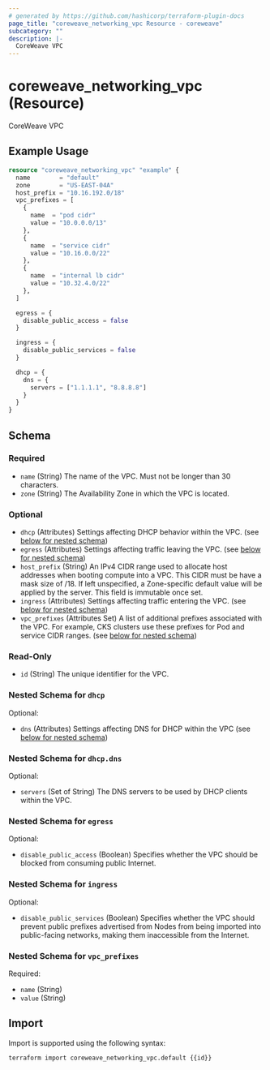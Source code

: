 ```yaml
---
# generated by https://github.com/hashicorp/terraform-plugin-docs
page_title: "coreweave_networking_vpc Resource - coreweave"
subcategory: ""
description: |-
  CoreWeave VPC
---
```


# coreweave_networking_vpc (Resource)

CoreWeave VPC

## Example Usage

```terraform
resource "coreweave_networking_vpc" "example" {
  name        = "default"
  zone        = "US-EAST-04A"
  host_prefix = "10.16.192.0/18"
  vpc_prefixes = [
    {
      name  = "pod cidr"
      value = "10.0.0.0/13"
    },
    {
      name  = "service cidr"
      value = "10.16.0.0/22"
    },
    {
      name  = "internal lb cidr"
      value = "10.32.4.0/22"
    },
  ]

  egress = {
    disable_public_access = false
  }

  ingress = {
    disable_public_services = false
  }

  dhcp = {
    dns = {
      servers = ["1.1.1.1", "8.8.8.8"]
    }
  }
}
```

<!-- schema generated by tfplugindocs -->
## Schema

### Required

- `name` (String) The name of the VPC. Must not be longer than 30 characters.
- `zone` (String) The Availability Zone in which the VPC is located.

### Optional

- `dhcp` (Attributes) Settings affecting DHCP behavior within the VPC. (see [below for nested schema](#nestedatt--dhcp))
- `egress` (Attributes) Settings affecting traffic leaving the VPC. (see [below for nested schema](#nestedatt--egress))
- `host_prefix` (String) An IPv4 CIDR range used to allocate host addresses when booting compute into a VPC.
This CIDR must be have a mask size of /18. If left unspecified, a Zone-specific default value will be applied by the server.
This field is immutable once set.
- `ingress` (Attributes) Settings affecting traffic entering the VPC. (see [below for nested schema](#nestedatt--ingress))
- `vpc_prefixes` (Attributes Set) A list of additional prefixes associated with the VPC. For example, CKS clusters use these prefixes for Pod and service CIDR ranges. (see [below for nested schema](#nestedatt--vpc_prefixes))

### Read-Only

- `id` (String) The unique identifier for the VPC.

<a id="nestedatt--dhcp"></a>
### Nested Schema for `dhcp`

Optional:

- `dns` (Attributes) Settings affecting DNS for DHCP within the VPC (see [below for nested schema](#nestedatt--dhcp--dns))

<a id="nestedatt--dhcp--dns"></a>
### Nested Schema for `dhcp.dns`

Optional:

- `servers` (Set of String) The DNS servers to be used by DHCP clients within the VPC.



<a id="nestedatt--egress"></a>
### Nested Schema for `egress`

Optional:

- `disable_public_access` (Boolean) Specifies whether the VPC should be blocked from consuming public Internet.


<a id="nestedatt--ingress"></a>
### Nested Schema for `ingress`

Optional:

- `disable_public_services` (Boolean) Specifies whether the VPC should prevent public prefixes advertised from Nodes from being imported into public-facing networks, making them inaccessible from the Internet.


<a id="nestedatt--vpc_prefixes"></a>
### Nested Schema for `vpc_prefixes`

Required:

- `name` (String)
- `value` (String)

## Import

Import is supported using the following syntax:

```shell
terraform import coreweave_networking_vpc.default {{id}}
```
